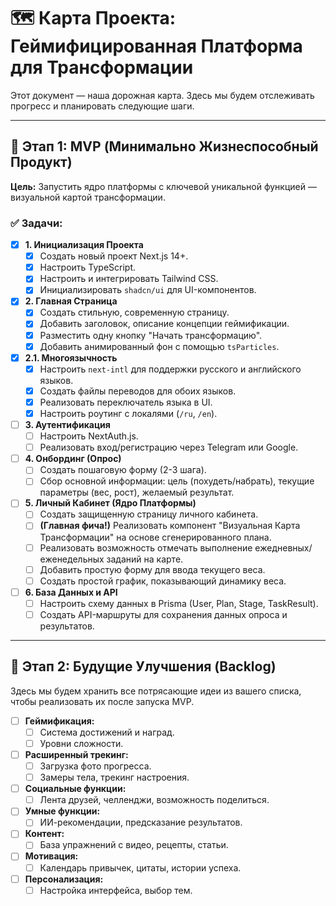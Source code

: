 # 🗺️ Карта Проекта: Геймифицированная Платформа для Трансформации

Этот документ — наша дорожная карта. Здесь мы будем отслеживать прогресс и планировать следующие шаги.

---

## 🚀 Этап 1: MVP (Минимально Жизнеспособный Продукт)

**Цель:** Запустить ядро платформы с ключевой уникальной функцией — визуальной картой трансформации.

### ✅ Задачи:

- [x] **1. Инициализация Проекта**
  - [x] Создать новый проект Next.js 14+.
  - [x] Настроить TypeScript.
  - [x] Настроить и интегрировать Tailwind CSS.
  - [x] Инициализировать `shadcn/ui` для UI-компонентов.

- [x] **2. Главная Страница**
  - [x] Создать стильную, современную страницу.
  - [x] Добавить заголовок, описание концепции геймификации.
  - [x] Разместить одну кнопку "Начать трансформацию".
  - [x] Добавить анимированный фон с помощью `tsParticles`.

- [x] **2.1. Многоязычность**
  - [x] Настроить `next-intl` для поддержки русского и английского языков.
  - [x] Создать файлы переводов для обоих языков.
  - [x] Реализовать переключатель языка в UI.
  - [x] Настроить роутинг с локалями (`/ru`, `/en`).

- [ ] **3. Аутентификация**
  - [ ] Настроить NextAuth.js.
  - [ ] Реализовать вход/регистрацию через Telegram или Google.

- [ ] **4. Онбординг (Опрос)**
  - [ ] Создать пошаговую форму (2-3 шага).
  - [ ] Сбор основной информации: цель (похудеть/набрать), текущие параметры (вес, рост), желаемый результат.

- [ ] **5. Личный Кабинет (Ядро Платформы)**
  - [ ] Создать защищенную страницу личного кабинета.
  - [ ] **(Главная фича!)** Реализовать компонент "Визуальная Карта Трансформации" на основе сгенерированного плана.
  - [ ] Реализовать возможность отмечать выполнение ежедневных/еженедельных заданий на карте.
  - [ ] Добавить простую форму для ввода текущего веса.
  - [ ] Создать простой график, показывающий динамику веса.

- [ ] **6. База Данных и API**
  - [ ] Настроить схему данных в Prisma (User, Plan, Stage, TaskResult).
  - [ ] Создать API-маршруты для сохранения данных опроса и результатов.

---

## 🌟 Этап 2: Будущие Улучшения (Backlog)

Здесь мы будем хранить все потрясающие идеи из вашего списка, чтобы реализовать их после запуска MVP.

- [ ] **Геймификация:**
  - [ ] Система достижений и наград.
  - [ ] Уровни сложности.
- [ ] **Расширенный трекинг:**
  - [ ] Загрузка фото прогресса.
  - [ ] Замеры тела, трекинг настроения.
- [ ] **Социальные функции:**
  - [ ] Лента друзей, челленджи, возможность поделиться.
- [ ] **Умные функции:**
  - [ ] ИИ-рекомендации, предсказание результатов.
- [ ] **Контент:**
  - [ ] База упражнений с видео, рецепты, статьи.
- [ ] **Мотивация:**
  - [ ] Календарь привычек, цитаты, истории успеха.
- [ ] **Персонализация:**
  - [ ] Настройка интерфейса, выбор тем.
